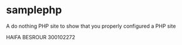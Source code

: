 samplephp
=========

A do nothing PHP site to show that you properly configured a PHP site


HAIFA BESROUR 300102272
